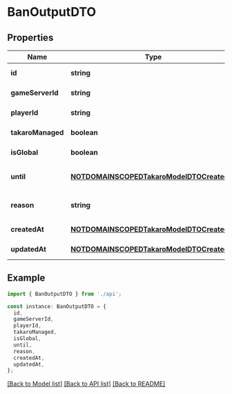 # BanOutputDTO

## Properties

| Name              | Type                                                                                    | Description | Notes                             |
| ----------------- | --------------------------------------------------------------------------------------- | ----------- | --------------------------------- |
| **id**            | **string**                                                                              |             | [default to undefined]            |
| **gameServerId**  | **string**                                                                              |             | [default to undefined]            |
| **playerId**      | **string**                                                                              |             | [default to undefined]            |
| **takaroManaged** | **boolean**                                                                             |             | [default to undefined]            |
| **isGlobal**      | **boolean**                                                                             |             | [default to undefined]            |
| **until**         | [**NOTDOMAINSCOPEDTakaroModelDTOCreatedAt**](NOTDOMAINSCOPEDTakaroModelDTOCreatedAt.md) |             | [optional] [default to undefined] |
| **reason**        | **string**                                                                              |             | [optional] [default to undefined] |
| **createdAt**     | [**NOTDOMAINSCOPEDTakaroModelDTOCreatedAt**](NOTDOMAINSCOPEDTakaroModelDTOCreatedAt.md) |             | [default to undefined]            |
| **updatedAt**     | [**NOTDOMAINSCOPEDTakaroModelDTOCreatedAt**](NOTDOMAINSCOPEDTakaroModelDTOCreatedAt.md) |             | [default to undefined]            |

## Example

```typescript
import { BanOutputDTO } from './api';

const instance: BanOutputDTO = {
  id,
  gameServerId,
  playerId,
  takaroManaged,
  isGlobal,
  until,
  reason,
  createdAt,
  updatedAt,
};
```

[[Back to Model list]](../README.md#documentation-for-models) [[Back to API list]](../README.md#documentation-for-api-endpoints) [[Back to README]](../README.md)

